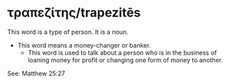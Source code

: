 # τραπεζίτης/trapezitēs
This word is a type of person. It is a noun.

* This word means a money-changer or banker.
    * This word is used to talk about a person who is in the business of loaning money for profit or changing one form of money to another.

See: Matthew 25:27
